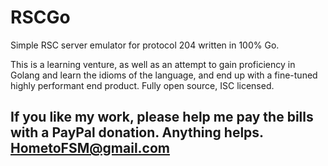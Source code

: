 # RSCGo

Simple RSC server emulator for protocol 204 written in 100% Go.

This is a learning venture, as well as an attempt to gain proficiency in Golang and learn the idioms of the language, and end up with a fine-tuned highly performant end product.
Fully open source, ISC licensed.

## If you like my work, please help me pay the bills with a PayPal donation.  Anything helps.  HometoFSM@gmail.com ##
